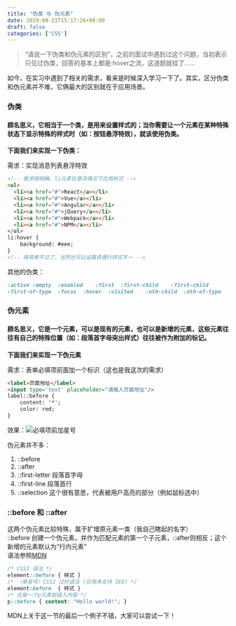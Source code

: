```yaml
---
title: "伪类 与 伪元素"
date: 2019-08-21T15:17:26+08:00
draft: false
categories: ['CSS']
---
```


> “请说一下伪类和伪元素的区别”，之前的面试中遇到过这个问题，当初表示只见过伪类，回答的基本上都是:hover之流，这道题就挂了......

如今，在实习中遇到了相关的需求，看来是时候深入学习一下了。其实，区分伪类和伪元素并不难，它俩最大的区别就在于应用场景。

### 伪类  
#### 顾名思义，它相当于一个类，是用来设置样式的；当你需要让一个元素在某种特殊状态下显示特殊的样式时（如：按钮悬浮特效），就该使用伪类。

**下面我们来实现一下伪类：**

需求：实现消息列表悬浮特效  
```html
<!-- 需求很明确，li元素在悬浮情况下应用样式 -->
<ul>
  <li><a href="#">React</a></li>
  <li><a href="#">Vue</a></li>
  <li><a href="#">Angular</a></li>
  <li><a href="#">jQuery</a></li>
  <li><a href="#">Webpack</a></li>
  <li><a href="#">NPM</a></li>
</ul>
li:hover {
    background: #eee;
}
<!-- 再简单不过了，当然也可以设置奇偶行样式不一 -->
```

其他的伪类：
```css
:active :empty  :enabled    :first  :first-child    :first-child  
:first-of-type  :focus  :hover  :visited    :nth-child  :nth-of-type    :link
```

### 伪元素  
#### 顾名思义，它是一个元素，可以是现有的元素，也可以是新增的元素，这些元素往往有自己的特殊位置（如：段落首字母突出样式）往往被作为附加的标记。  

**下面我们来实现一下伪元素**  

需求：表单必填项前面加一个标识（这也是我这次的需求）  
```html
<label>页面地址</label>
<input type='text' placeholder="请输入页面地址"/>
label::before {
    content: '*';
    color: red;
}
```  
效果：![必填项前加星号](/img/posts/xinghao.jpg)  

伪元素并不多：  
1. ::before  
2. ::after  
3. ::first-letter 段落首字母  
4. ::first-line 段落首行  
5. ::selection 这个很有意思，代表被用户高亮的部分（例如鼠标选中）  

### ::before 和 ::after  
这两个伪元素比较特殊，属于扩增原元素一类（我自己瞎起的名字）  
::before 创建一个伪元素，并作为匹配元素的第一个子元素，::after则相反；这个新增的元素默认为“行内元素”  
语法参照[MDN](https://developer.mozilla.org/zh-CN/docs/Web/CSS/::before)  
```css
/* CSS3 语法 */
element::before { 样式 }  
/* （单冒号）CSS2 过时语法 (仅用来支持 IE8) */
element:before  { 样式 }  
/* 在每一个p元素前插入内容 */
p::before { content: "Hello world!"; } 
```  
MDN上关于这一节的最后一个例子不错，大家可以尝试一下！